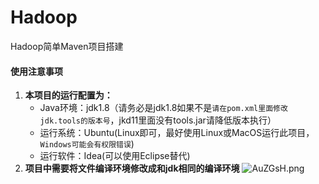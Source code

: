 # Hadoop
Hadoop简单Maven项目搭建

#### 使用注意事项
1. **本项目的运行配置为：**
    + Java环境：jdk1.8（请务必是jdk1.8如果不是`请在pom.xml里面修改jdk.tools的版本号`，jkd11里面没有tools.jar请降低版本执行）
    + 运行系统：Ubuntu(Linux即可，最好使用Linux或MacOS运行此项目，`Windows可能会有权限错误`)
    + 运行软件：Idea(可以使用Eclipse替代)
2. **项目中需要将文件编译环境修改成和jdk相同的编译环境**
    ![AuZGsH.png](https://s2.ax1x.com/2019/03/19/AuZGsH.png)
